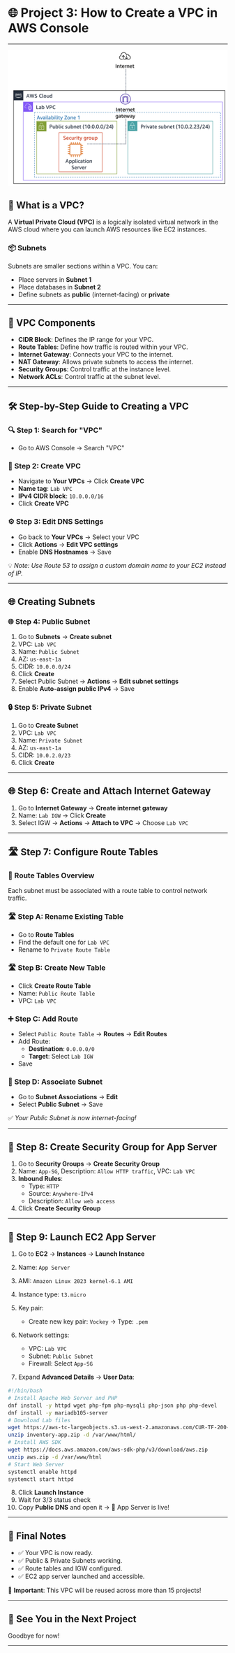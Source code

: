 # 🌐 Project 3: How to Create a VPC in AWS Console



---
![VPC Architecture](https://github.com/fadykaram88/how-to-create-a-VPC-in-AWS-Console-/blob/main/Final-arc.png?raw=true)

## 🧭 What is a VPC?

A **Virtual Private Cloud (VPC)** is a logically isolated virtual network in the AWS cloud where you can launch AWS resources like EC2 instances.

### 📦 Subnets

Subnets are smaller sections within a VPC. You can:

- Place servers in **Subnet 1**
- Place databases in **Subnet 2**
- Define subnets as **public** (internet-facing) or **private**

---

## 🧱 VPC Components

- **CIDR Block**: Defines the IP range for your VPC.
- **Route Tables**: Define how traffic is routed within your VPC.
- **Internet Gateway**: Connects your VPC to the internet.
- **NAT Gateway**: Allows private subnets to access the internet.
- **Security Groups**: Control traffic at the instance level.
- **Network ACLs**: Control traffic at the subnet level.

---

## 🛠️ Step-by-Step Guide to Creating a VPC

### 🔍 Step 1: Search for "VPC"

- Go to AWS Console → Search "VPC"

### 🧱 Step 2: Create VPC

- Navigate to **Your VPCs** → Click **Create VPC**
- **Name tag**: `Lab VPC`
- **IPv4 CIDR block**: `10.0.0.0/16`
- Click **Create VPC**

### ⚙️ Step 3: Edit DNS Settings

- Go back to **Your VPCs** → Select your VPC
- Click **Actions** → **Edit VPC settings**
- Enable **DNS Hostnames** → Save

💡 *Note: Use Route 53 to assign a custom domain name to your EC2 instead of IP.*

---

## 🌐 Creating Subnets

### 🌐 Step 4: Public Subnet

1. Go to **Subnets** → **Create subnet**
2. VPC: `Lab VPC`
3. Name: `Public Subnet`
4. AZ: `us-east-1a`
5. CIDR: `10.0.0.0/24`
6. Click **Create**
7. Select Public Subnet → **Actions** → **Edit subnet settings**
8. Enable **Auto-assign public IPv4** → Save

### 🔒 Step 5: Private Subnet

1. Go to **Create Subnet**
2. VPC: `Lab VPC`
3. Name: `Private Subnet`
4. AZ: `us-east-1a`
5. CIDR: `10.0.2.0/23`
6. Click **Create**

---

## 🌐 Step 6: Create and Attach Internet Gateway

1. Go to **Internet Gateway** → **Create internet gateway**
2. Name: `Lab IGW` → Click **Create**
3. Select IGW → **Actions** → **Attach to VPC** → Choose `Lab VPC`

---

## 🛣️ Step 7: Configure Route Tables

### 🔁 Route Tables Overview

Each subnet must be associated with a route table to control network traffic.

### 🛣️ Step A: Rename Existing Table

- Go to **Route Tables**
- Find the default one for `Lab VPC`
- Rename to `Private Route Table`

### 🛣️ Step B: Create New Table

- Click **Create Route Table**
- Name: `Public Route Table`
- VPC: `Lab VPC`

### ➕ Step C: Add Route

- Select `Public Route Table` → **Routes** → **Edit Routes**
- Add Route:
  - **Destination**: `0.0.0.0/0`
  - **Target**: Select `Lab IGW`
- Save

### 🔁 Step D: Associate Subnet

- Go to **Subnet Associations** → **Edit**
- Select **Public Subnet** → Save

✅ *Your Public Subnet is now internet-facing!*

---

## 🔐 Step 8: Create Security Group for App Server

1. Go to **Security Groups** → **Create Security Group**
2. Name: `App-SG`, Description: `Allow HTTP traffic`, VPC: `Lab VPC`
3. **Inbound Rules**:
   - Type: `HTTP`
   - Source: `Anywhere-IPv4`
   - Description: `Allow web access`
4. Click **Create Security Group**

---

## 🚀 Step 9: Launch EC2 App Server

1. Go to **EC2** → **Instances** → **Launch Instance**

2. Name: `App Server`

3. AMI: `Amazon Linux 2023 kernel-6.1 AMI`

4. Instance type: `t3.micro`

5. Key pair:

   - Create new key pair: `Vockey` → Type: `.pem`

6. Network settings:

   - VPC: `Lab VPC`
   - Subnet: `Public Subnet`
   - Firewall: Select `App-SG`

7. Expand **Advanced Details** → **User Data**:

```bash
#!/bin/bash
# Install Apache Web Server and PHP
dnf install -y httpd wget php-fpm php-mysqli php-json php php-devel
dnf install -y mariadb105-server
# Download Lab files
wget https://aws-tc-largeobjects.s3.us-west-2.amazonaws.com/CUR-TF-200-ACACAD-3-113230/06-lab-mod7-guided-VPC/s3/scripts/al2023-inventory-app.zip -O inventory-app.zip
unzip inventory-app.zip -d /var/www/html/
# Install AWS SDK
wget https://docs.aws.amazon.com/aws-sdk-php/v3/download/aws.zip
unzip aws.zip -d /var/www/html
# Start Web Server
systemctl enable httpd
systemctl start httpd
```

8. Click **Launch Instance**
9. Wait for 3/3 status check
10. Copy **Public DNS** and open it → 🎉 App Server is live!

---

## 📝 Final Notes

- ✅ Your VPC is now ready.
- ✅ Public & Private Subnets working.
- ✅ Route tables and IGW configured.
- ✅ EC2 app server launched and accessible.

🚨 **Important**: This VPC will be reused across more than 15 projects!

---

## 👋 See You in the Next Project

Goodbye for now!

---

